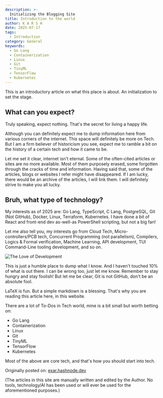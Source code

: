 ```yaml
---
description: >-
  Initializing the Blogging Site
title: Introduction to the world
author: K A R S H
date: 2025-07-17
tags:
  - Introduction
category: General
keywords:
  - Go Lang
  - Containerization
  - Linux
  - Git
  - TinyML
  - TensorFlow
  - Kubernetes
---
```


This is an introductory article on what this place is about. An initialization to set the stage.

## What can you expect?

Truly speaking, expect nothing. That's the secret for living a happy life.

Although you can definitely expect me to dump information here from various corners of the internet. This space will definitely be more on Tech. But I am a firm believer of historicism you see, expect me to ramble a bit on the history of a certain tech and how it came to be.

Let me set it clear, internet isn't eternal. Some of the often-cited articles or sites are no more available. Most of them purposely erased, some forgotten through the cracks of time and information. Having said that, some of the articles, blogs or websites I refer might have disappeared. If I am lucky, there would be an archive of the articles, I will link them. I will definitely strive to make you all lucky.

## Bruh, what type of technology?

My interests as of 2025 are: Go Lang, TypeScript, C Lang, PostgreSQL, Git (Not GitHub), Docker, Linux, Terraform, Kubernetes. I have done a bit of React and front-end dev as-well-as PowerShell scripting, but not a big fan!

Let me also tell you, my interests go from Cloud Tech, Micro-controllers/PCB tech, Concurrent Programming (not parallelism), Compilers, Logics & Formal verification, Machine Learning, API development, TUI Command-Line tooling development, and so on.

![The Love of Development](/images/helloo.png)

This is just a humble place to dump what I know. And I haven't touched 10% of what is out there. I can be wrong too, just let me know. Remember to stay hungry and stay foolish! But let me be clear, Git is not GitHub, don't be an absolute fool.

LaTeX is fun. But a simple markdown is a blessing. That's why you are reading this article here, in this website.

There are a lot of To-Dos in Tech world, mine is a bit small but worth betting on:

- Go Lang
- Containerization
- Linux
- Git
- TinyML
- TensorFlow
- Kubernetes

Most of the above are core tech, and that's how you should start into tech.

Originally posted on: [exar.hashnode.dev](https://exar.hashnode.dev)

(The articles in this site are manually written and edited by the Author. No tools, technology/AI has been used or will ever be used for the aforementioned purposes.)
